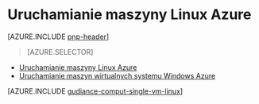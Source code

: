 <properties
   pageTitle="Uruchamianie maszyny Linux | Dokumentacja dotycząca architektura | Microsoft Azure"
   description="Jak uruchomić maszyny Linux Azure, płatności uwagę skalowalność, elastyczność, zarządzanie i zabezpieczeń."
   services=""
   documentationCenter="na"
   authors="MikeWasson"
   manager="roshar"
   editor=""
   tags=""/>

<tags
   ms.service="guidance"
   ms.devlang="na"
   ms.topic="article"
   ms.tgt_pltfrm="na"
   ms.workload="na"
   ms.date="10/20/2016"
   ms.author="mwasson"/>

# <a name="running-a-linux-vm-on-azure"></a>Uruchamianie maszyny Linux Azure

[AZURE.INCLUDE [pnp-header](../../includes/guidance-pnp-header-include.md)]

> [AZURE.SELECTOR]
- [Uruchamianie maszyny Linux Azure](guidance-compute-single-vm-linux.md)
- [Uruchamianie maszyn wirtualnych systemu Windows Azure](guidance-compute-single-vm.md)

[AZURE.INCLUDE [gudiance-comput-single-vm-linux](../../includes/guidance-compute-single-vm-linux.md)]

